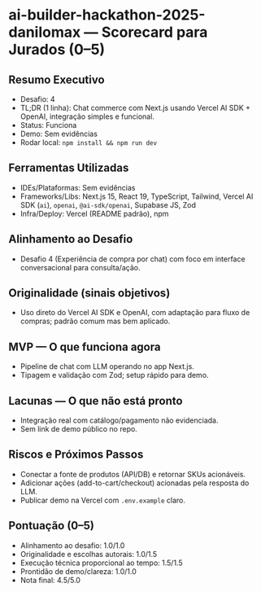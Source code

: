 # ai-builder-hackathon-2025-danilomax — Scorecard para Jurados (0–5)

## Resumo Executivo
- Desafio: 4
- TL;DR (1 linha): Chat commerce com Next.js usando Vercel AI SDK + OpenAI, integração simples e funcional.
- Status: Funciona
- Demo: Sem evidências
- Rodar local: `npm install && npm run dev`

## Ferramentas Utilizadas
- IDEs/Plataformas: Sem evidências
- Frameworks/Libs: Next.js 15, React 19, TypeScript, Tailwind, Vercel AI SDK (`ai`), `openai`, `@ai-sdk/openai`, Supabase JS, Zod
- Infra/Deploy: Vercel (README padrão), npm

## Alinhamento ao Desafio
- Desafio 4 (Experiência de compra por chat) com foco em interface conversacional para consulta/ação.

## Originalidade (sinais objetivos)
- Uso direto do Vercel AI SDK e OpenAI, com adaptação para fluxo de compras; padrão comum mas bem aplicado.

## MVP — O que funciona agora
- Pipeline de chat com LLM operando no app Next.js.
- Tipagem e validação com Zod; setup rápido para demo.

## Lacunas — O que não está pronto
- Integração real com catálogo/pagamento não evidenciada.
- Sem link de demo público no repo.

## Riscos e Próximos Passos
- Conectar a fonte de produtos (API/DB) e retornar SKUs acionáveis.
- Adicionar ações (add-to-cart/checkout) acionadas pela resposta do LLM.
- Publicar demo na Vercel com `.env.example` claro.

## Pontuação (0–5)
- Alinhamento ao desafio: 1.0/1.0
- Originalidade e escolhas autorais: 1.0/1.5
- Execução técnica proporcional ao tempo: 1.5/1.5
- Prontidão de demo/clareza: 1.0/1.0
- Nota final: 4.5/5.0

